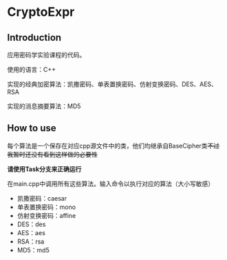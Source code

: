 # CryptoExpr
## Introduction

应用密码学实验课程的代码。

使用的语言：C++

实现的经典加密算法：凯撒密码、单表置换密码、仿射变换密码、DES、AES、RSA

实现的消息摘要算法：MD5

## How to use

每个算法是一个保存在对应cpp源文件中的类，他们均继承自BaseCipher类~~不过我暂时还没有看到这样做的必要性~~

**请使用Task分支来正确运行**

在main.cpp中调用所有这些算法。输入命令以执行对应的算法（大小写敏感）

- 凯撒密码：caesar
- 单表置换密码：mono
- 仿射变换密码：affine
- DES：des
- AES：aes
- RSA：rsa
- MD5：md5
